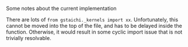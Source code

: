 Some notes about the current implementation

There are lots of `from gstaichi._kernels import xx`. Unfortunately, this cannot be moved into the top of the file, and has to be delayed inside the function. Otherwise, it would result in some cyclic import issue that is not trivially resolvable.
